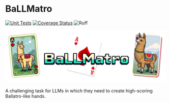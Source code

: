 # BaLLMatro

[![Unit Tests](https://github.com/albarji/ballmatro/actions/workflows/python-tests.yml/badge.svg)](https://github.com/albarji/ballmatro/actions/workflows/python-tests.yml)
[![Coverage Status](https://coveralls.io/repos/github/albarji/ballmatro/badge.svg?branch=master)](https://coveralls.io/github/albarji/ballmatro?branch=master)
![Ruff](https://img.shields.io/badge/Ruff-passing-success?logo=ruff&logoColor=white)

<div align="center">
    <img src="docs/ballmatroLogo.png" width="800"><br>
</div>

A challenging task for LLMs in which they need to create high-scoring Ballatro-like hands.
